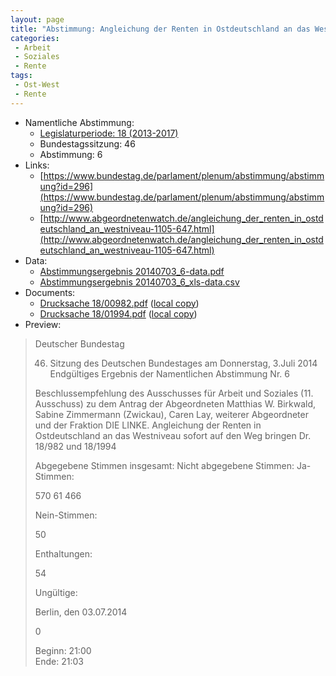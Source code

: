 ```yaml
---
layout: page
title: "Abstimmung: Angleichung der Renten in Ostdeutschland an das Westniveau"
categories:
 - Arbeit
 - Soziales
 - Rente
tags:
 - Ost-West
 - Rente
---
```


* Namentliche Abstimmung:
    * [Legislaturperiode: 18 (2013-2017)](https://de.wikipedia.org/wiki/18._Deutscher_Bundestag)
    * Bundestagssitzung: 46
    * Abstimmung: 6
* Links: 
    * [https://www.bundestag.de/parlament/plenum/abstimmung/abstimmung?id=296](https://www.bundestag.de/parlament/plenum/abstimmung/abstimmung?id=296)
    * [http://www.abgeordnetenwatch.de/angleichung_der_renten_in_ostdeutschland_an_westniveau-1105-647.html](http://www.abgeordnetenwatch.de/angleichung_der_renten_in_ostdeutschland_an_westniveau-1105-647.html)
* Data: 
    * [Abstimmungsergebnis 20140703_6-data.pdf](/res/abstimmungsliste/20140703_6-data.pdf)
    * [Abstimmungsergebnis 20140703_6_xls-data.csv](/res/abstimmungsliste/analyses/20140703_6_xls-data.csv)
* Documents: 
    * [Drucksache 18/00982.pdf](http://dip21.bundestag.de/dip21/btd/18/009/1800982.pdf) ([local copy](/res/abstimmungsdaten/018-046-06/1800982.pdf))
    * [Drucksache 18/01994.pdf](http://dip21.bundestag.de/dip21/btd/18/019/1801994.pdf) ([local copy](/res/abstimmungsdaten/018-046-06/1801994.pdf))
* Preview: 
> Deutscher Bundestag
> 
> 46. Sitzung des Deutschen Bundestages
> am Donnerstag, 3.Juli 2014
> Endgültiges Ergebnis der Namentlichen Abstimmung Nr. 6
> 
> Beschlussempfehlung des Ausschusses für Arbeit und Soziales (11. Ausschuss) zu dem
> Antrag der Abgeordneten Matthias W. Birkwald, Sabine Zimmermann (Zwickau), Caren
> Lay, weiterer Abgeordneter und der Fraktion DIE LINKE.
> Angleichung der Renten in Ostdeutschland an das Westniveau sofort auf den Weg bringen
> Dr. 18/982 und 18/1994
> 
> Abgegebene Stimmen insgesamt:
> Nicht abgegebene Stimmen:
> Ja-Stimmen:
> 
> 570
> 61
> 466
> 
> Nein-Stimmen:
> 
> 50
> 
> Enthaltungen:
> 
> 54
> 
> Ungültige:
> 
> Berlin, den 03.07.2014
> 
> 0
> 
> Beginn: 21:00  
> Ende: 21:03
